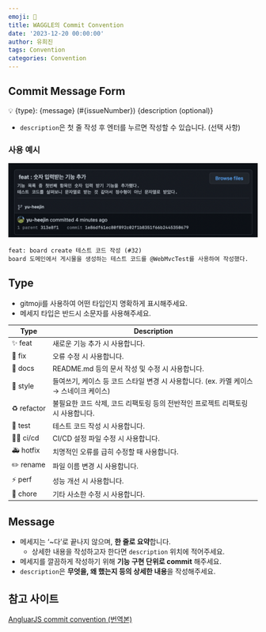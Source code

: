 ```yaml
---
emoji: 🙌
title: WAGGLE의 Commit Convention
date: '2023-12-20 00:00:00'
author: 유희진
tags: Convention
categories: Convention
---
```


## Commit Message Form

<aside>
💡 {type}: {message} (#{issueNumber})
{description (optional)}

</aside>

- `description`은 첫 줄 작성 후 엔터를 누르면 작성할 수 있습니다. (선택 사항)

### 사용 예시

![image1](./example.png)

```
feat: board create 테스트 코드 작성 (#32)
board 도메인에서 게시물을 생성하는 테스트 코드를 @WebMvcTest를 사용하여 작성했다.
```

## Type

- gitmoji를 사용하여 어떤 타입인지 명확하게 표시해주세요.
- 메세지 타입은 반드시 소문자를 사용해주세요.

| Type | Description |
| --- | --- |
| ✨ feat | 새로운 기능 추가 시 사용합니다. |
| 🐛 fix | 오류 수정 시 사용합니다. |
| 📝 docs | README.md 등의 문서 작성 및 수정 시 사용합니다. |
| 🎨 style | 들여쓰기, 케이스 등 코드 스타일 변경 시 사용합니다. (ex. 카멜 케이스 → 스네이크 케이스) |
| ♻️ refactor | 불필요한 코드 삭제, 코드 리팩토링 등의 전반적인 프로젝트 리팩토링 시 사용합니다. |
| 🧪 test | 테스트 코드 작성 시 사용합니다. |
| 👷‍♂️ ci/cd | CI/CD 설정 파일 수정 시 사용합니다. |
| 🚑 hotfix | 치명적인 오류를 급히 수정할 때 사용합니다. |
| ✏️ rename | 파일 이름 변경 시 사용합니다. |
| ⚡️ perf | 성능 개선 시 사용합니다. |
| 💫 chore | 기타 사소한 수정 시 사용합니다. |

## Message

- 메세지는 ‘~다’로 끝나지 않으며, **한 줄로 요약**합니다.
    - 상세한 내용을 작성하고자 한다면 `description` 위치에 적어주세요.
- 메세지를 깔끔하게 작성하기 위해 **기능 구현 단위로 commit** 해주세요.
- `description`은 **무엇을, 왜 했는지 등의 상세한 내용**을 작성해주세요.

## 참고 사이트

[AngluarJS commit convention (번역본)](https://velog.io/@outstandingboy/Git-%EC%BB%A4%EB%B0%8B-%EB%A9%94%EC%8B%9C%EC%A7%80-%EA%B7%9C%EC%95%BD-%EC%A0%95%EB%A6%AC-the-AngularJS-commit-conventions#%EC%BB%A4%EB%B0%8B-%EB%A9%94%EC%8B%9C%EC%A7%80-%ED%97%A4%EB%8D%94-commit-message-header)

```toc
```